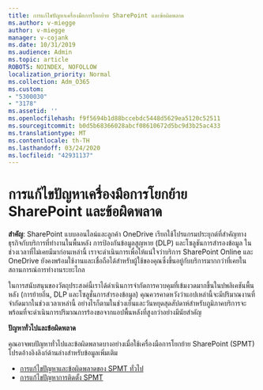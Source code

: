 ```yaml
---
title: การแก้ไขปัญหาเครื่องมือการโยกย้าย SharePoint และข้อผิดพลาด
ms.author: v-miegge
author: v-miegge
manager: v-cojank
ms.date: 10/31/2019
ms.audience: Admin
ms.topic: article
ROBOTS: NOINDEX, NOFOLLOW
localization_priority: Normal
ms.collection: Adm_O365
ms.custom:
- "5300030"
- "3178"
ms.assetid: ''
ms.openlocfilehash: f9f5694b1d88bccebdc5448d5629ea5120c52511
ms.sourcegitcommit: b0d5b68366028abcf08610672d5bc9d3b25ac433
ms.translationtype: MT
ms.contentlocale: th-TH
ms.lasthandoff: 03/24/2020
ms.locfileid: "42931137"
---
```

# <a name="troubleshooting-sharepoint-migration-tool-issues-and-errors"></a>การแก้ไขปัญหาเครื่องมือการโยกย้าย SharePoint และข้อผิดพลาด

**สําคัญ**: SharePoint แบบออนไลน์และลูกค้า OneDrive เรียกใช้โปรแกรมประยุกต์ที่สําคัญทางธุรกิจกับบริการที่ทํางานในพื้นหลัง การป้องกันข้อมูลสูญหาย (DLP) และโซลูชันการสํารองข้อมูล ในช่วงเวลาที่ไม่เคยมีมาก่อนเหล่านี้ เราจะดําเนินการเพื่อให้แน่ใจว่าบริการ SharePoint Online และ OneDrive ยังคงพร้อมใช้งานและเชื่อถือได้สําหรับผู้ใช้ของคุณซึ่งขึ้นอยู่กับบริการมากกว่าที่เคยในสถานการณ์การทํางานระยะไกล

ในการสนับสนุนของวัตถุประสงค์นี้เราได้ดําเนินการจํากัดการควบคุมที่เข้มงวดมากขึ้นในปพลิเคชันพื้นหลัง (การย้ายถิ่น, DLP และโซลูชั่นการสํารองข้อมูล) คุณควรคาดหวังว่าแอปเหล่านี้จะมีปริมาณงานที่จํากัดมากในช่วงเวลาเหล่านี้ อย่างไรก็ตามในช่วงเย็นและวันหยุดสุดสัปดาห์สําหรับภูมิภาคบริการจะพร้อมที่จะดําเนินการปริมาณการร้องขอจากแอปพื้นหลังที่สูงกว่าอย่างมีนัยสําคัญ

**ปัญหาทั่วไปและข้อผิดพลาด**

คุณอาจพบปัญหาทั่วไปและข้อผิดพลาดบางอย่างเมื่อใช้เครื่องมือการโยกย้าย SharePoint (SPMT) โปรดอ้างอิงลิงก์ด้านล่างสําหรับข้อมูลเพิ่มเติม

* [การแก้ไขปัญหาและข้อผิดพลาดของ SPMT ทั่วไป](https://docs.microsoft.com/sharepointmigration/troubleshooting-common-spmt-issues)
* [การแก้ไขปัญหาการติดตั้ง SPMT](https://docs.microsoft.com/sharepointmigration/spmt-install-issues)